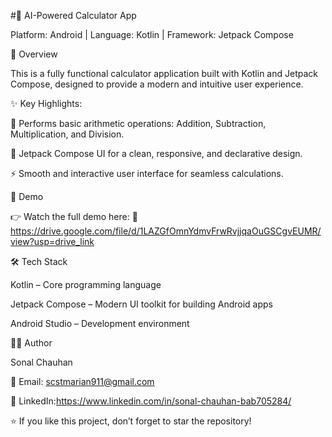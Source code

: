 #📱 AI-Powered Calculator App<br>

Platform: Android | Language: Kotlin | Framework: Jetpack Compose<br>

🚀 Overview<br>

This is a fully functional calculator application built with Kotlin and Jetpack Compose, designed to provide a modern and intuitive user experience.<br>

✨ Key Highlights:<br>

🔢 Performs basic arithmetic operations: Addition, Subtraction, Multiplication, and Division.<br>

🎨 Jetpack Compose UI for a clean, responsive, and declarative design.<br>

⚡ Smooth and interactive user interface for seamless calculations.<br>

🎥 Demo<br>

👉 Watch the full demo here: 📌https://drive.google.com/file/d/1LAZGfOmnYdmvFrwRvjjqaOuGSCgvEUMR/view?usp=drive_link <br>

🛠️ Tech Stack<br>

Kotlin – Core programming language<br>

Jetpack Compose – Modern UI toolkit for building Android apps<br>

Android Studio – Development environment<br>

👩‍💻 Author<br>

Sonal Chauhan<br>

📧 Email: scstmarian911@gmail.com<br>

🔗 LinkedIn:https://www.linkedin.com/in/sonal-chauhan-bab705284/  <br>

⭐ If you like this project, don’t forget to star the repository!
